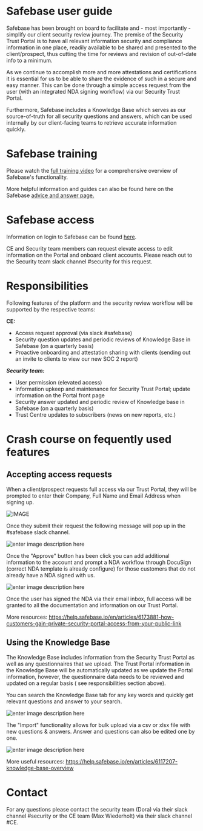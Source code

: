 # Safebase user guide 


Safebase has been brought on board to facilitate and - most importantly - simplify our client security review journey. The premise of the Security Trust Portal is to have all relevant information security and compliance information in one place, readily available to be shared and presented to the client/prospect, thus cutting the time for reviews and revision of out-of-date info to a minimum. 

As we continue to accomplish more and more attestations and certifications it is essential for us to be able to share the evidence of such in a secure and easy manner. This can be done through a simple access request from the user (with an integrated NDA signing workflow) via our Security Trust Portal. 

Furthermore, Safebase includes a Knowledge Base which serves as our source-of-truth for all security questions and answers, which can be used internally by our client-facing teams to retrieve accurate information quickly. 


# Safebase training 

Please watch the [full training  video](https://storage.googleapis.com/sourcegraph-assets/Safebase-training-video.mp4) for a comprehensive overview of Safebase's functionality.  

More helpful information and guides can also be found here on the Safebase [advice and answer page.](https://help.safebase.io/en/?q=soc+2)

# Safebase access 

Information on login to Safebase can be found [here](./security-trust-center.md). 

CE and Security team members can request elevate access to edit information on the Portal and onboard client accounts. Please reach out to the Security team slack channel #security for this request. 

# Responsibilities

Following features of the platform and the security review workflow will be supported by the respective teams: 

**CE:** 
- Access request approval (via slack #safebase) 
- Security question updates and periodic reviews of Knowledge Base in Safebase (on a quarterly basis)
- Proactive onboarding and attestation sharing with clients (sending out an invite to clients to view our new SOC 2 report)

**_Security team:_**

- User permission (elevated access)
- Information upkeep and maintenance for Security Trust Portal; update information on the Portal front page
- Security answer updated and periodic review of Knowledge base in Safebase (on a quarterly basis)
- Trust Centre updates to subscribers (news on new reports, etc.) 
  

# Crash course on fequently used features

## Accepting access requests 

When a client/prospect requests full access via our Trust Portal, they will be prompted to enter their Company, Full Name and Email Address when signing up.

![IMAGE](https://storage.googleapis.com/sourcegraph-assets/Safebase-access-request-form.png)

Once they submit their request the following message will pop up in the #safebase slack channel. 

![enter image description here](https://storage.googleapis.com/sourcegraph-assets/Safebase-access-request-slack.png)

Once the "Approve" button has been click you can add additional information to the account and prompt a NDA workflow through DocuSign (correct NDA template is already configure) for those customers that do not already have a NDA signed with us. 

![enter image description here](https://storage.googleapis.com/sourcegraph-assets/safebase-access-request-slack-NDA.png)

Once the user has signed the NDA via their email inbox,  full access will be granted to all the documentation and information on our Trust Portal. 
  
More resources: 
https://help.safebase.io/en/articles/6173881-how-customers-gain-private-security-portal-access-from-your-public-link
  
## Using the Knowledge Base
  
The Knowledge Base includes information from the Security Trust Portal as well as any questionnaires that we upload. The Trust Portal information in the Knowledge Base will be automatically updated as we update the Portal information, however, the questionnaire data needs to be reviewed and updated on a regular basis ( see responsibilities section above). 

You can search the Knowledge Base tab for any key words and quickly get relevant questions and answer to your search. 

![enter image description here](https://storage.googleapis.com/sourcegraph-assets/Safebase-knowledge-base.png)

The "Import" functionality allows for bulk upload via a  csv or xlsx file with new questions & answers. Answer and questions can also be edited one by one. 


![enter image description here](https://storage.googleapis.com/sourcegraph-assets/safebase-knowledge-base-edit.png)

  More useful resources: 
  https://help.safebase.io/en/articles/6117207-knowledge-base-overview
  
# Contact

For any questions please contact the security team (Dora) via their slack channel #security or the CE team (Max Wiederholt) via their slack channel #CE. 
